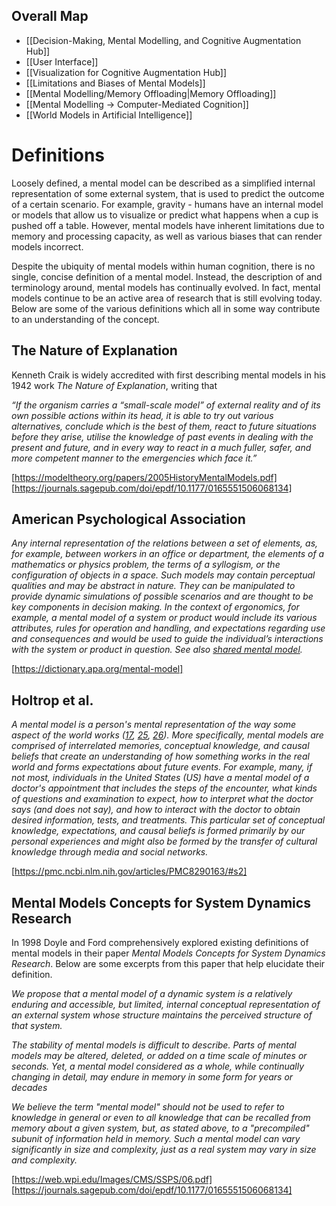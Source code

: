 ## Overall Map
- [[Decision-Making, Mental Modelling, and Cognitive Augmentation Hub]]
- [[User Interface]]
- [[Visualization for Cognitive Augmentation Hub]]
- [[Limitations and Biases of Mental Models]]
- [[Mental Modelling/Memory Offloading|Memory Offloading]]
- [[Mental Modelling → Computer-Mediated Cognition]]
- [[World Models in Artificial Intelligence]]
# Definitions
Loosely defined, a mental model can be described as a simplified internal representation of some external system, that is used to predict the outcome of a certain scenario. For example, gravity - humans have an internal model or models that allow us to visualize or predict what happens when a cup is pushed off a table. However, mental models have inherent limitations due to memory and processing capacity, as well as various biases that can render models incorrect.

Despite the ubiquity of mental models within human cognition, there is no single, concise definition of a mental model. Instead, the description of and terminology around, mental models has continually evolved. In fact, mental models continue to be an active area of research that is still evolving today. Below are some of the various definitions which all in some way contribute to an understanding of the concept. 

## The Nature of Explanation
Kenneth Craik is widely accredited with first describing mental models in his 1942 work *The Nature of Explanation*, writing that

*“If the organism carries a “small-scale model” of external reality and of its own possible actions within its head, it is able to try out various alternatives, conclude which is the best of them, react to future situations before they arise, utilise the knowledge of past events in dealing with the present and future, and in every way to react in a much fuller, safer, and more competent manner to the emergencies which face it.”*

[https://modeltheory.org/papers/2005HistoryMentalModels.pdf]
[https://journals.sagepub.com/doi/epdf/10.1177/0165551506068134]

## American Psychological Association 
*Any internal representation of the relations between a set of elements, as, for example, between workers in an office or department, the elements of a mathematics or physics problem, the terms of a syllogism, or the configuration of objects in a space. Such models may contain perceptual qualities and may be abstract in nature. They can be manipulated to provide dynamic simulations of possible scenarios and are thought to be key components in decision making. In the context of ergonomics, for example, a mental model of a system or product would include its various attributes, rules for operation and handling, and expectations regarding use and consequences and would be used to guide the individual’s interactions with the system or product in question. See also [shared mental model](https://dictionary.apa.org/shared-mental-model).*

[https://dictionary.apa.org/mental-model]

## Holtrop et al.
*A mental model is a person's mental representation of the way some aspect of the world works ([17](https://pmc.ncbi.nlm.nih.gov/articles/PMC8290163/#B17), [25](https://pmc.ncbi.nlm.nih.gov/articles/PMC8290163/#B25), [26](https://pmc.ncbi.nlm.nih.gov/articles/PMC8290163/#B26)). More specifically, mental models are comprised of interrelated memories, conceptual knowledge, and causal beliefs that create an understanding of how something works in the real world and forms expectations about future events. For example, many, if not most, individuals in the United States (US) have a mental model of a doctor's appointment that includes the steps of the encounter, what kinds of questions and examination to expect, how to interpret what the doctor says (and does not say), and how to interact with the doctor to obtain desired information, tests, and treatments. This particular set of conceptual knowledge, expectations, and causal beliefs is formed primarily by our personal experiences and might also be formed by the transfer of cultural knowledge through media and social networks.*

[https://pmc.ncbi.nlm.nih.gov/articles/PMC8290163/#s2]

## Mental Models Concepts for System Dynamics Research
In 1998 Doyle and Ford comprehensively explored existing definitions of mental models in their paper *Mental Models Concepts for System Dynamics Research*. Below are some excerpts from this paper that help elucidate their definition.

*We propose that a mental model of a dynamic system is a relatively enduring and
accessible, but limited, internal conceptual representation of an external system whose
structure maintains the perceived structure of that system.*

*The stability of mental models is difficult to describe. Parts of mental models
may be altered, deleted, or added on a time scale of minutes or seconds. Yet, a mental
model considered as a whole, while continually changing in detail, may endure in
memory in some form for years or decades*

*We believe the term "mental model" should not be used to refer to knowledge in
general or even to all knowledge that can be recalled from memory about a given system,
but, as stated above, to a "precompiled" subunit of information held in memory. Such a
mental model can vary significantly in size and complexity, just as a real system may
vary in size and complexity.*

[https://web.wpi.edu/Images/CMS/SSPS/06.pdf]
[https://journals.sagepub.com/doi/epdf/10.1177/0165551506068134]

